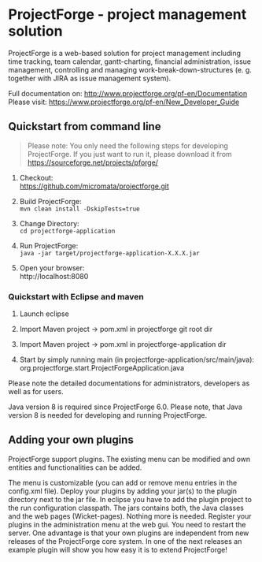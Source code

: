 # ProjectForge - project management solution

ProjectForge is a web-based solution for project management including time tracking, team calendar, gantt-charting, financial administration, issue management,
controlling and managing work-break-down-structures (e. g. together with JIRA as issue management system).

Full documentation on: http://www.projectforge.org/pf-en/Documentation
Please visit: https://www.projectforge.org/pf-en/New_Developer_Guide

## Quickstart from command line

> Please note: You only need the following steps for developing ProjectForge.
> If you just want to run it, please download it from https://sourceforge.net/projects/pforge/

1. Checkout:  
   https://github.com/micromata/projectforge.git

2. Build ProjectForge:  
   ```mvn clean install -DskipTests=true```
   
3. Change Directory:  
    ```cd projectforge-application```

4. Run ProjectForge:  
   ```java -jar target/projectforge-application-X.X.X.jar```

5. Open your browser:  
   http://localhost:8080
   
### Quickstart with Eclipse and maven

1. Launch eclipse

2. Import Maven project -> pom.xml in projectforge git root dir

3. Import Maven project -> pom.xml in projectforge-application dir

3. Start by simply running main (in projectforge-application/src/main/java):  
   org.projectforge.start.ProjectForgeApplication.java

Please note the detailed documentations for administrators, developers as well as for users.

Java version 8 is required since ProjectForge 6.0.
Please note, that Java version 8 is needed for developing and running ProjectForge.

## Adding your own plugins
ProjectForge support plugins. The existing menu can be modified and own entities and functionalities can be added.

The menu is customizable (you can add or remove menu entries in the config.xml file).
Deploy your plugins by adding your jar(s) to the plugin directory next to the jar file. In eclipse you have to add the plugin project to the run configuration classpath. The jars contains both, the Java classes and the web pages (Wicket-pages). Nothing more is needed.
Register your plugins in the administration menu at the web gui. You need to restart the server.
One advantage is that your own plugins are independent from new releases of the ProjectForge core system. In one of the next releases an example plugin will show you how easy it is to extend ProjectForge!

